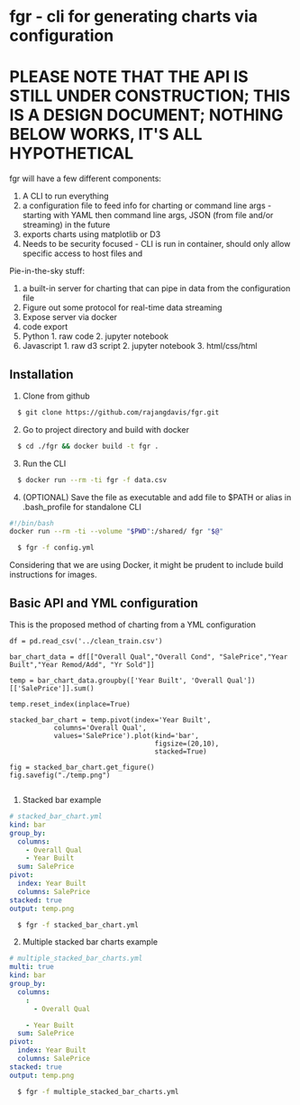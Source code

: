 # fgr - cli for generating charts via configuration

# PLEASE NOTE THAT THE API IS STILL UNDER CONSTRUCTION; THIS IS A DESIGN DOCUMENT; NOTHING BELOW WORKS, IT'S ALL HYPOTHETICAL

fgr will have a few different components:
1. A CLI to run everything
2. a configuration file to feed info for charting or command line args - starting with YAML then command line args, JSON (from file and/or streaming) in the future
3. exports charts using matplotlib or D3
4. Needs to be security focused - CLI is run in container, should only allow specific access to host files and 

Pie-in-the-sky stuff:
1. a built-in server for charting that can pipe in data from the configuration file
  1. Figure out some protocol for real-time data streaming
  2. Expose server via docker
2. code export
  1. Python
    1. raw code
    2. jupyter notebook
  2. Javascript
    1. raw d3 script
    2. jupyter notebook
    3. html/css/html

## Installation

1. Clone from github
``` bash
  $ git clone https://github.com/rajangdavis/fgr.git
```

2. Go to project directory and build with docker
``` bash
  $ cd ./fgr && docker build -t fgr .
```

3. Run the CLI
``` bash
  $ docker run --rm -ti fgr -f data.csv
```

4. (OPTIONAL) Save the file as executable and add file to $PATH or alias in .bash_profile for standalone CLI
``` bash
#!/bin/bash
docker run --rm -ti --volume "$PWD":/shared/ fgr "$@"
```
``` bash
  $ fgr -f config.yml
```

Considering that we are using Docker, it might be prudent to include build instructions for images.

## Basic API and YML configuration

This is the proposed method of charting from a YML configuration

```
df = pd.read_csv('../clean_train.csv')

bar_chart_data = df[["Overall Qual","Overall Cond", "SalePrice","Year Built","Year Remod/Add", "Yr Sold"]]

temp = bar_chart_data.groupby(['Year Built', 'Overall Qual'])[['SalePrice']].sum()

temp.reset_index(inplace=True)

stacked_bar_chart = temp.pivot(index='Year Built', 
           columns='Overall Qual', 
           values='SalePrice').plot(kind='bar', 
                                    figsize=(20,10),
                                    stacked=True)

fig = stacked_bar_chart.get_figure()
fig.savefig("./temp.png") 


````

1. Stacked bar example
```yaml
# stacked_bar_chart.yml
kind: bar
group_by:
  columns:
    - Overall Qual
    - Year Built
  sum: SalePrice
pivot:
  index: Year Built
  columns: SalePrice
stacked: true
output: temp.png

```

``` bash
  $ fgr -f stacked_bar_chart.yml
```

2. Multiple stacked bar charts example
```yaml
# multiple_stacked_bar_charts.yml
multi: true  
kind: bar
group_by:
  columns:
    : 
      - Overall Qual

    - Year Built
  sum: SalePrice
pivot:
  index: Year Built
  columns: SalePrice
stacked: true
output: temp.png

```

``` bash
  $ fgr -f multiple_stacked_bar_charts.yml
```